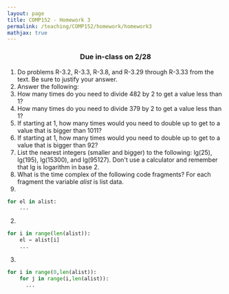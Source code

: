 ```yaml
---
layout: page
title: COMP152 - Homework 3
permalink: /teaching/COMP152/homework/homework3
mathjax: true
---
```


<h3 align="center">
 Due in-class on 2/28
</h3>

1. Do problems R-3.2, R-3.3, R-3.8, and R-3.29 through R-3.33 from the text. Be sure to justify your answer.
2. Answer the following:
  1. How many times do you need to divide 482 by 2 to get a value less than 1?
  2. How many times do you need to divide 379 by 2 to get a value less than 1?
  3. If starting at 1, how many times would you need to double up to get to a value that is bigger than 1011?
  4. If starting at 1, how many times would you need to double up to get to a value that is bigger than 92?
  5. List the nearest integers (smaller and bigger) to the following: lg(25), lg(195), lg(15300), and lg(95127). Don't use a calculator and remember that lg is logarithm in base 2. 
3. What is the time complex of the following code fragments? For each fragment the variable *alist* is list data.  
  1.
  ```python
  for el in alist:
      ...
  ```
  2.
  ```python
  for i in range(len(alist)):
      el = alist[i]
      ...
  ```
  3.
  ```python
  for i in range(0,len(alist)):
      for j in range(i,len(alist)):
        ...
  ```
